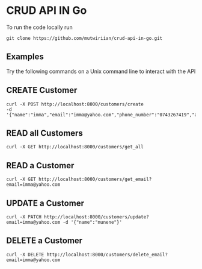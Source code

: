 # CRUD API IN Go
To run the code locally run
```
git clone https://github.com/mutwiriian/crud-api-in-go.git
```

## Examples 
Try the following commands on a Unix command line to interact with the API

## CREATE Customer
```
curl -X POST http://localhost:8000/customers/create 
-d '{"name":"imma","email":"imma@yahoo.com","phone_number":"0743267419","address":"Nairobi"}'
```

## READ all Customers
```
curl -X GET http://localhost:8000/customers/get_all
```

## READ a Customer
```
curl -X GET http://localhost:8000/customers/get_email?email=imma@yahoo.com
```

## UPDATE a Customer
```
curl -X PATCH http://localhost:8000/customers/update?email=imma@yahoo.com -d '{"name":"munene"}'
```

## DELETE a Customer
```
curl -X DELETE http://localhost:8000/customers/delete_email?email=imma@yahoo.com
```
